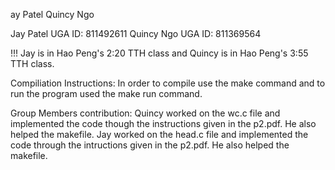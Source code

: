ay Patel
Quincy Ngo

Jay Patel UGA ID: 811492611
Quincy Ngo UGA ID: 811369564

!!! Jay is in Hao Peng's 2:20 TTH class and Quincy is in Hao Peng's 3:55 TTH class.

Compiliation Instructions: In order to compile use the make command and to run the program used the make run command.

Group Members contribution:
Quincy worked on the wc.c file and implemented the code though the instructions given in the p2.pdf. He also helped the makefile.
Jay worked on the head.c file and implemented the code through the intructions given in the p2.pdf. He also helped the makefile.

 
